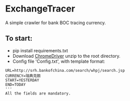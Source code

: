 # ExchangeTracer

A simple crawler for bank BOC tracing currency. 

## To start:
- pip install requirements.txt
- Download [ChromeDriver](https://sites.google.com/a/chromium.org/chromedriver/downloads) unzip to the root directory.
- Config file 'Config.txt', with template format:
```
URL=http://srh.bankofchina.com/search/whpj/search.jsp
CURRENCY=瑞典克朗
START=YESTERDAY
END=TODAY
'''
All the fields are mandatory.